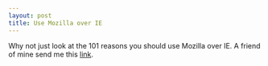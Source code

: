 ```yaml
---
layout: post
title: Use Mozilla over IE
---
```


Why not just look at the 101 reasons you should use Mozilla over IE. A friend of mine send me this <a href="http://www.xulplanet.com/ndeakin/arts/reasons.html" target="_blank">link</a>.